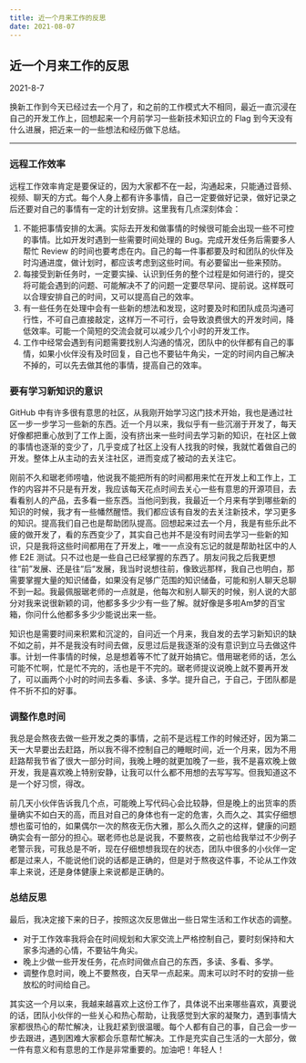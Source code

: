 ```yaml
---
title: 近一个月来工作的反思
date: 2021-08-07
---
```


## 近一个月来工作的反思

2021-8-7

换新工作到今天已经过去一个月了，和之前的工作模式大不相同，最近一直沉浸在自己的开发工作上，回想起来一个月前学习一些新技术知识立的 Flag 到今天没有什么进展，把近来一的一些想法和经历做下总结。

--------

### 远程工作效率

远程工作效率肯定是要保证的，因为大家都不在一起，沟通起来，只能通过音频、视频、聊天的方式。每个人身上都有许多事情，自己一定要做好记录，做好记录之后还要对自己的事情有一定的计划安排。这里我有几点深刻体会：

1. 不能把事情安排的太满。实际去开发和做事情的时候很可能会出现一些不可控的事情。比如开发时遇到一些需要时间处理的 Bug。完成开发任务后需要多人帮忙 Review 的时间也要考虑在内。自己的每一件事都要及时和团队的伙伴及时沟通进度，做计划时，都应该考虑到这些时间。有必要留出一些来预防。
2. 每接受到新任务时，一定要实操、认识到任务的整个过程是如何进行的，提交将可能会遇到的问题、可能解决不了的问题一定要尽早问、提前说。这样既可以合理安排自己的时间，又可以提高自己的效率。
3. 有一些任务在处理中会有一些新的想法和发现，这时要及时和团队成员沟通可行性，不可自己直接敲定，这样万一不可行，会导致浪费很大的开发时间，降低效率。可能一个简短的交流会就可以减少几个小时的开发工作。
4. 工作中经常会遇到有问题需要找别人沟通的情况，团队中的伙伴都有自己的事情，如果小伙伴没有及时回复，自己也不要钻牛角尖，一定的时间内自己解决不掉的，可以先去做其他的事情，提高自己的效率。

### 要有学习新知识的意识

GitHub 中有许多很有意思的社区，从我刚开始学习这门技术开始，我也是通过社区一步一步学习一些新的东西。近一个月以来，我似乎有一些沉溺于开发了，每天好像都把重心放到了工作上面，没有挤出来一些时间去学习新的知识，在社区上做的事情也逐渐的变少了，几乎变成了社区上没有人找我的时候，我就忙着做自己的开发。整体上从主动的去关注社区，进而变成了被动的去关注它。

刚前不久和琚老师唠嗑，他说我不能把所有的时间都用来忙在开发上和工作上，工作的内容并不只是有开发，我应该每天花点时间去关心一些有意思的开源项目，去看看别人的产品，去多看一些东西。当他问到我，我最近一个月来有学到哪些新的知识的时候，我才有一些幡然醒悟。我们都应该有自发的去关注新技术，学习更多的知识。提高我们自己也是帮助团队提高。回想起来过去一个月，我是有些乐此不疲的做开发了，看的东西变少了，其实自己也并不是没有时间去学习一些新的知识，只是我将这些时间都用在了开发上，唯一一点没有忘记的就是帮助社区中的人修 E2E 测试。只不过也是一些自己已经掌握的东西了。朋友问我之后我更想往“前”发展、还是往“后“发展，我当时说想往前，像致远那样，我自己也明白，那需要掌握大量的知识储备，如果没有足够广范围的知识储备，可能和别人聊天总聊不到一起。我最佩服琚老师的一点就是，他每次和别人聊天的时候，别人说的大部分对我来说很新颖的词，他都多多少少有一些了解。就好像是多啦Am梦的百宝箱，你问什么他都多多少少能说出来一些。

知识也是需要时间来积累和沉淀的，自问近一个月来，我自发的去学习新知识的缺不如之前，并不是我没有时间去做，反思过后是我逐渐的没有意识到立马去做这件事。计划一件事情的时候，总是想着等不忙了就开始搞它。借用琚老师的话，怎么可能不忙啊，忙是忙不完的，活也是干不完的。琚老师提议说晚上就不要再开发了，可以画两个小时的时间去多看、多读、多学。提升自己，于自己，于团队都是件不折不扣的好事。

### 调整作息时间

我总是会熬夜去做一些开发之类的事情，之前不是远程工作的时候还好，因为第二天一大早要出去赶路，所以我不得不控制自己的睡眠时间，近一个月来，因为不用赶路帮我节省了很大一部分时间，我晚上睡的就更加晚了一些，我不是喜欢晚上做开发，我是喜欢晚上特别安静，让我可以什么都不用想的去写写写。但我知道这不是一个好习惯，得改。

前几天小伙伴告诉我几个点，可能晚上写代码心会比较静，但是晚上的出货率的质量确实不如白天的高，而且对自己的身体也有一定的危害，久而久之、其实仔细想想也蛮可怕的，如果偶尔一次的熬夜无伤大雅，那么久而久之的这样，健康的问题确实会有一部分的担心。琚老师也总是说我，不要熬夜，之前也给我举过不少例子老警示我，可我总是不听，现在仔细想想我现在的状态，团队中很多的小伙伴一定都是过来人，不能说他们说的话都是正确的，但是对于熬夜这件事，不论从工作效率上来说，还是身体健康上来说都是正确的。

### 总结反思

最后，我决定接下来的日子，按照这次反思做出一些日常生活和工作状态的调整。

- 对于工作效率我将会在时间规划和大家交流上严格控制自己，要时刻保持和大家多沟通的心情，不要钻牛角尖。
- 晚上少做一些开发任务，花点时间做点自己的东西，多读、多看、多学。
- 调整作息时间，晚上不要熬夜，白天早一点起来。周末可以时不时的安排一些放松的时间给自己。

其实这一个月以来，我越来越喜欢上这份工作了，具体说不出来哪些喜欢，真要说的话，团队小伙伴的一些关心和热心帮助，让我感觉到大家的凝聚力，遇到事情大家都很热心的帮忙解决，让我赶紧到很温暖。每个人都有自己的事，自己会一步一步去跟进，遇到困难大家都会乐意帮忙解决。工作是充实自己生活的一大部分，做一件有意义和有意思的工作是非常重要的。加油吧！年轻人！
